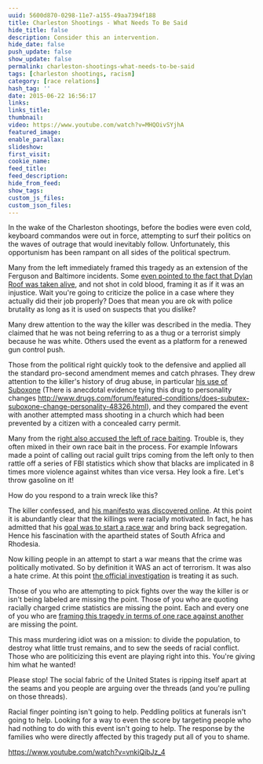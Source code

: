 ```yaml
---
uuid: 5600d870-0298-11e7-a155-49aa7394f188
title: Charleston Shootings - What Needs To Be Said
hide_title: false
description: Consider this an intervention.
hide_date: false
push_update: false
show_update: false
permalink: charleston-shootings-what-needs-to-be-said
tags: [charleston shootings, racism]
category: [race relations]
hash_tag: ''
date: 2015-06-22 16:56:17
links:
links_title:
thumbnail:
video: https://www.youtube.com/watch?v=MHQOivSYjhA
featured_image:
enable_parallax:
slideshow:
first_visit:
cookie_name:
feed_title:
feed_description:
hide_from_feed:
show_tags:
custom_js_files:
custom_json_files:
---
```

In the wake of the Charleston shootings, before the bodies were even cold, keyboard commandos were out in force, attempting to surf their politics on the waves of outrage that would inevitably follow. Unfortunately, this opportunism has been rampant on all sides of the political spectrum.

Many from the left immediately framed this tragedy as an extension of the Ferguson and Baltimore incidents. Some <a rel="nofollow" href="http://twitchy.com/2015/06/18/why-was-charlestonshooting-suspect-captured-alive-gotta-be-because-of-this/">even pointed to the fact that Dylan Roof was taken alive</a>, and not shot in cold blood, framing it as if it was an injustice. Wait you're going to criticize the police in a case where they actually did their job properly? Does that mean you are ok with police brutality as long as it is used on suspects that you dislike?

Many drew attention to the way the killer was described in the media. They claimed that he was not being referring to as a thug or a terrorist simply because he was white. Others used the event as a platform for a renewed gun control push.

Those from the political right quickly took to the defensive and applied all the standard pro-second amendment memes and catch phrases. They drew attention to the killer's history of drug abuse, in particular <a rel="nofollow" href="http://fox8.com/2015/06/19/suboxone-what-is-the-drug-linked-to-charleston-shooting-suspect/">his use of Suboxone</a> (There is anecdotal evidence tying this drug to personality changes http://www.drugs.com/forum/featured-conditions/does-subutex-suboxone-change-personality-48326.html), and they compared the event with another attempted mass shooting in a church which had been prevented by a citizen with a concealed carry permit.

Many from the r<a rel="nofollow" href="http://dailycaller.com/2015/06/18/white-america-must-answer-cries-professional-race-baiter/">ight also accused the left of race baiting</a>. Trouble is, they often mixed in their own race bait in the process. For example Infowars made a point of calling out racial guilt trips coming from the left only to then rattle off a series of FBI statistics which show that blacks are implicated in 8 times more violence against whites than vice versa. Hey look a fire. Let's throw gasoline on it!

How do you respond to a train wreck like this? 

The killer confessed, and <a rel="nofollow" href="http://wayback.archive.org/web/20150620135047/http://lastrhodesian.com/data/documents/rtf88.txt">his manifesto was discovered online</a>. At this point it is abundantly clear that the killings were racially motivated. In fact, he has admitted that his <a rel="nofollow" href="http://myfox8.com/2015/06/19/charleston-shooting-suspect-dylan-roof-confesses-to-killing-9-people/">goal was to start a race war</a> and bring back segregation. Hence his fascination with the apartheid states of South Africa and Rhodesia.

Now killing people in an attempt to start a war means that the crime was politically motivated. So by definition it WAS an act of terrorism. It was also a hate crime. At this point <a rel="nofollow" href="http://news.yahoo.com/charleston-shooting-investigated-act-domestic-terrorism-doj-185304724.html">the official investigation</a> is treating it as such.

Those of you who are attempting to pick fights over the way the killer is or isn't being labeled are missing the point. Those of you who are quoting racially charged crime statistics are missing the point. Each and every one of you who are <a rel="nofollow" href="http://www.salon.com/2015/06/18/charleston_church_massacre_the_violence_white_america_must_answer_for/">framing this tragedy in terms of one race against another</a> are missing the point. 

This mass murdering idiot was on a mission: to divide the population, to destroy what little trust remains, and to sew the seeds of racial conflict. Those who are politicizing this event are playing right into this. You're giving him what he wanted! 

Please stop! The social fabric of the United States is ripping itself apart at the seams and you people are arguing over the threads (and you're pulling on those threads).

Racial finger pointing isn't going to help. Peddling politics at funerals isn't going to help. Looking for a way to even the score by targeting people who had nothing to do with this event isn't going to help. The response by the families who were directly affected by this tragedy put all of you to shame.

https://www.youtube.com/watch?v=vnkiQibJz_4